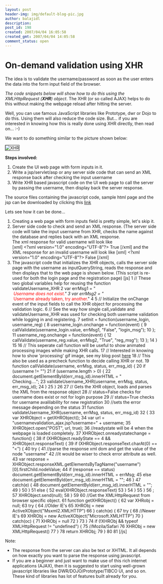 ```yaml
---
layout: post
header-img: img/default-blog-pic.jpg
author: balajidl
description: 
post_id: 198
created: 2007/04/04 16:05:58
created_gmt: 2007/04/04 14:05:58
comment_status: open
---
```


# On-demand validation using XHR

<p>The idea is to validate the username/password as soon as the user enters the data into the form input field of the browser.</p>
<p><i>The code snippets below will show how to do this using the XMLHttpRequest (<b>XHR</b>) object</i>. The XHR (or so called AJAX) helps to do this without making the webpage reload after hitting the server.</p>
<p>Well, you can use famous JavaScript libraries like Prototype, dwr or Dojo to do this. Using them will also reduce the code size. But... if you are interested in knowing how this is really done using XHR directly, then read on... :-)</p>
<!--more-->

<p>We want to do something similar to the picture shown below:</p>
<p><img alt="XHR" src="http://xebee.xebia.in/wp-content/uploads/2007/04/dynamicValidation1.gif" border="1" /></p>
<p><strong>Steps involved:</strong>
<ol>
 <li>Create the UI web page with form inputs in it.</li>
 <li>Write a jsp/servlet/asp or any server side code that can send an XML response back after checking the input username</li>
 <li>Write XHR based javascript code on the UI web page to call the server by passing the username, then display back the server response.</li>
</ol></p>
<p>The source files containing the javascript code, sample html page and the jsp can be downloaded by clicking this <a href="http://xebee.xebia.in/wp-content/uploads/2007/04/sourcefiles1.zip">link</a></p>
<p>Lets see how it can be done...
<ol>
 <li>Creating a web page with form inputs field is pretty simple, let's skip it. </li>
 <li>Server side code to check and send an XML response. (The server side code will take the input username from XHR, checks the name against the database and replies back with an XML response.<br/>
 The xml response for valid username will look like <br/>
[xml]
&lt;?xml version="1.0" encoding="UTF-8"?&gt;
<result>
    <username error='false'>True</username>
</result>
[/xml]
 and the XML response for an invalid username will look like
[xml]
 &lt;?xml version="1.0" encoding="UTF-8"?&gt;
 <result>
     <username error='false'>False</username>
 </result>
[/xml]
 </li>
 <li>
 The javascript code that initializes the XHR objects, calls the server side page with the username as inputQueryString, reads the response and then displays that to the web page is shown below. (This script is re-used for both the login page and the registration page)
[js]
1    // These two global variables help for reusing the function validateUsername_XHR
2    var errMsg1 = "<br /><font color=red>&nbsp;<sup><em></sup>Username does not exist.</font>"
3    var errMsg2 = "<br /><font color=red>&nbsp;<sup></em></sup>Username already taken, try another.</font>"
4
5    // Initialize the onChange event of the input fields to call the XHR object for processing the validation logic.
6    // See the way how single call_validate and validateUsername_XHR was used for checking both username validation while logging in and registering.
7    setInit = function(username_login, username_reg) {
8        username_login.onchange = function(event) {
9            callValidate(username_login.value, errMsg1, "False", "login_msg");
10       };
11       username_reg.onchange = function(event) {
12           callValidate(username_reg.value, errMsg2, "True", "reg_msg");
13       };
14   }
15
16   // This seperate call function will be useful to show animated processing images while making XHR calls.
17   // Interested in knowing how to show 'processing' gif image, see my blog post <a href="">here</a>
18   // This also be used as a precheck function to decide calling XHR or not.
19   function callValidate(username, errMsg, status, err_msg_id) {
20       if (username != "")
21           if (username.length &gt; 0) {
22               document.getElementById(err_msg_id).innerHTML = "<br />Checking....";
23               validateUsername_XHR(username, errMsg, status, err_msg_id);
24           }
25   }
26
27   // Gets the XHR object, loads and parses the XML from the response object
28   // status=False checks for username does exist or not for login purpose
29   // status=True checks for username avalilability for new registration
30   //sets the error message depending on the status
31   function validateUsername_XHR(username, errMsg, status, err_msg_id)
32   {
33       var XHRObject = getXHRObject();
34       var url = "usernamevalidation_ajax.jsp?username=" + username;
35       XHRObject.open("POST", url, true);
36       //readystate will be 4 when the webpage is loaded completely.
37       XHRObject.onreadystatechange = function() {
38           if (XHRObject.readyState == 4 &amp;&amp; XHRObject.responseText) {
39               if (XHRObject.responseText.charAt(0) == "&lt;") {
40                   try {
41                       //parse the response xml dom and get the value of the node "username"
42                       //it would be wiser to check error attribute as well.
43                       var response = XHRObject.responseXML.getElementsByTagName("username")[0].firstChild.nodeValue;
44                       if (response == status) document.getElementById(err_msg_id).innerHTML = errMsg;
45                       else document.getElementById(err_msg_id).innerHTML = "";
46                   }
47                   catch(e) {
48                       document.getElementById(err_msg_id).innerHTML = "";
49                   }
50               }
51               else {
52                   eval(XHRObject.responseText)
53               }
54           }
55       }
56               ;
57       XHRObject.send(null);
58   }
59
60   //Get the XMLHttpRequest from browser specific object.
61   function getXHRObject() {
62       var XHRobj = null;
63       try {
64           //Older IE's
65           XHRObj = new ActiveXObject("Msxml2.XMLHTTP")
66       } catch(e) {
67           try {
68               //Newer IE's
69               XHRObj = new ActiveXObject("Microsoft.XMLHTTP")
70           } catch(oc) {
71               XHRObj = null
72           }
73       }
74       if (!XHRObj &amp;&amp; typeof XMLHttpRequest != "undefined") {
75           //Mozila/Safari
76           XHRObj = new XMLHttpRequest()
77       }
78       return XHRObj;
79   }
80
81
[/js]</p>
<p></li>
</ol></p>
<p>Note:
<ul>
<li>The response from the server can also be text or XHTML. It all depends on how exactly you want to parse the response using javascript.</li>
<li>If you are a beginner and just want to make use of this rich internet applications (AJAX), then it is suggested to start using well-grown javascript libraries like DWR/DOJO/Prototype/TIBCO UI, and so on.  These kind of libraries has lot of features built already for you.</li>
</ul></p>